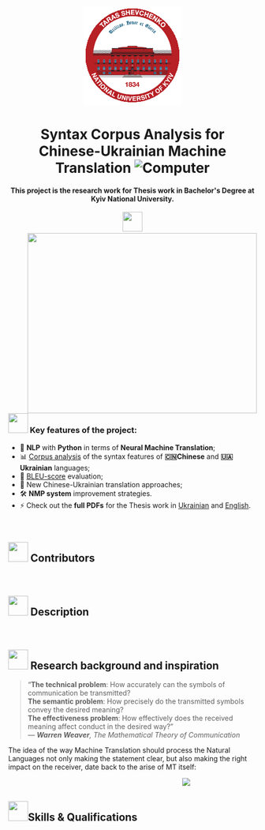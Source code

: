<!-- <div align="center">
  <a href="https://www.linkedin.com/in/ysherqawi">
    <img src="https://cdn.jsdelivr.net/npm/simple-icons@v3/icons/linkedin.svg" alt="Yasser's LinkdeIn" width="25"/>
  </a>
  <a href="mailto:ysherqawi@gmail.com">
    <img src="https://cdn.jsdelivr.net/npm/simple-icons@v3/icons/gmail.svg" alt="Yasser's Email" width="25" />
  </a>
</div> -->

<div align="center">
<picture>
  <source media="(prefers-color-scheme: dark)" srcset="renknu_logo.png">
  <source media="(prefers-color-scheme: light)" srcset="renknu_logo.png">
  <img alt="Shows an illustrated sun in light mode and a moon with stars in dark mode." src="renknu_logo.png">
</picture>
</div>

<div align="center">

# Syntax Corpus Analysis for Chinese-Ukrainian Machine Translation <img src="https://media.tenor.com/OEAjabUzGKEAAAAi/microsoft-computer.gif" alt="Computer" width="40">

</div>

<div align="center">

#### This project is the research work for Thesis work in Bachelor's Degree at Kyiv National University.

</div>

<div align="center">

<!-- <img src="https://static.vecteezy.com/system/resources/previews/027/786/755/non_2x/single-autumn-chestnut-leaf-dry-leaves-illustration-fall-leaves-free-png.png" width="40" height="40"> -->

<img src="https://cdn.pixabay.com/animation/2022/10/11/03/16/03-16-39-160_512.gif" width="40" height="40">
</div>

<img src="https://bedatasolutions.com/wp-content/uploads/2023/01/analytics-1.gif" align="right" width="465" height="365" margin-top="-40px">

<div align="lest">

### <img src="https://www.puttiapps.com/wp-content/uploads/2021/05/stats.gif" width="40" height="40"> Key features of the project:

- 📖 **NLP** with **Python** in terms of **Neural Machine Translation**;
- 📊 [Corpus analysis](https://github.com/SweetLink/syntax-corpus-analysis-uk-zh/tree/main/analysis-functions) of the syntax features of **🇨🇳Chinese** and **🇺🇦Ukrainian** languages;
- 🤔 [BLEU-score](https://github.com/SweetLink/syntax-corpus-analysis-uk-zh/tree/main/bleu_test) evaluation;
- 🎉 New Chinese-Ukrainian translation approaches;
- 🛠️ **NMP system** improvement strategies.
- ⚡ Check out the **full PDFs** for the Thesis work in [Ukrainian]() and [English]().
</div>

<!-- <img src="renknu_logo.png" alt="A Developer Sitting In Front Of a Computer" style="margin-top:-40px" align="right" width="465" height="365" /> -->

<br/>

## <img src="https://media1.giphy.com/media/v1.Y2lkPTc5MGI3NjExbjB1ajhicjJncmhlZ3o2cXkxbWp6ejV4ZW0waDVlZzY4dXF3ZW5oYyZlcD12MV9pbnRlcm5hbF9naWZfYnlfaWQmY3Q9cw/QJ8bR5An4VC59FvVcx/giphy.webp" width="40" height="40"> Contributors

<br/>

## <img src="https://media0.giphy.com/media/v1.Y2lkPTc5MGI3NjExbXR1cmFxcTQ1OWZqaTFsaDAybXQ1NjA0eTU4eHczZHh6eHA1NHBhMyZlcD12MV9pbnRlcm5hbF9naWZfYnlfaWQmY3Q9cw/wIVCkv3bcsBwFyESSC/giphy.webp" width="40" height="40"> Description

<br/>

## <img src="https://media0.giphy.com/media/v1.Y2lkPTc5MGI3NjExaWs2a215ang3NmFwdXVrZHlhemJxeHhpaWx3bDBycDJlcTEwemRtNiZlcD12MV9pbnRlcm5hbF9naWZfYnlfaWQmY3Q9cw/nKT4CZhmNUj9HdtBhe/giphy.webp" width="40" height="40"> Research background and inspiration

<p align="left" width="50%">

> “**The technical problem**: How accurately can the symbols of communication be transmitted?<br/> **The semantic problem**: How precisely do the transmitted symbols convey the desired meaning?<br/> **The effectiveness problem**: How effectively does the received meaning affect conduct in the desired way?” <br/> _— **Warren Weaver**, The Mathematical Theory of Communication_

</p>

<p>
The idea of the way Machine Translation should process the Natural Languages not only making the statement clear, but also making the right impact on the receiver, date back to the arise of MT itself:
</p>

<img src="https://media0.giphy.com/media/v1.Y2lkPTc5MGI3NjExM3Y1dGl3cjAzNGR1aWNpam9sam9rNDNkZDZ0a2h3Mnk5N2I1YXYybyZlcD12MV9pbnRlcm5hbF9naWZfYnlfaWQmY3Q9dHM/6xpBQeimnN5QKT29oQ/giphy.webp" align="right" width="30%">

<br/>

## <img src="https://media2.giphy.com/media/v1.Y2lkPTc5MGI3NjExd2NkdW9qY2x6MDFwYzFqc3Fic29uZnljZDZhMWtjYmw4OWc1OGZkYiZlcD12MV9pbnRlcm5hbF9naWZfYnlfaWQmY3Q9cw/jv9Iuw5Dw24rRBsRhM/giphy.webp" width="40" height="40">Skills & Qualifications

<br/>

<!-- Gifs -->
<!-- <img src="https://media1.giphy.com/media/v1.Y2lkPTc5MGI3NjExZjVxa2ZnZjZvODVwZXVsOW1qZmNxZ2kwNTRiZTFqeW0xZXg4emx5aSZlcD12MV9pbnRlcm5hbF9naWZfYnlfaWQmY3Q9cw/Vf3ZKdillTMOOaOho0/giphy.webp"  width="30%"> -->

<!-- <img src="https://media3.giphy.com/media/v1.Y2lkPTc5MGI3NjExdnRhcnFibm05ZGg0OG1rZm9jamlkanBxd3BqaGZja3ExemY5ZGs5diZlcD12MV9pbnRlcm5hbF9naWZfYnlfaWQmY3Q9cw/1tDAzdBoIl5GwAsgpd/giphy.webp"  width="30%"> -->

<!-- <img src="https://media.licdn.com/dms/image/D4E12AQF82qwF_eyGzA/article-cover_image-shrink_600_2000/0/1685537880182?e=2147483647&v=beta&t=b6qM6VZvlEJO3GTrC5sLzSZTfbXbzNhpXVrH8Pe4oEE"  width="30%"> -->

<!-- <img src=""  width="30%"> -->

<!-- <img src=""  width="30%"> -->

<!-- <img src=""  width="30%"> -->
